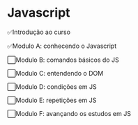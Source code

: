 # Javascript
<p>✅Introdução ao curso</p>
<p>✅Modulo A: conhecendo o Javascript</p>
<p>⬜Modulo B: comandos básicos do JS</p>
<p>⬜Modulo C: entendendo o DOM</p>
<p>⬜Modulo D: condições em JS</p>
<p>⬜Modulo E: repetições em JS</p>
<p>⬜Modulo F: avançando os estudos em JS</p>
